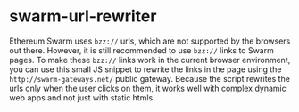 # swarm-url-rewriter

Ethereum Swarm uses `bzz://` urls, which are not supported by the browsers out there.
However, it is still recommended to use `bzz://` links to Swarm pages. To make these `bzz://` links work in the current browser environment, you can use this small JS snippet to rewrite the links in the page using the `http://swarm-gateways.net/` public gateway.
Because the script rewrites the urls only when the user clicks on them, it works well with complex dynamic web apps and not just with static htmls.
